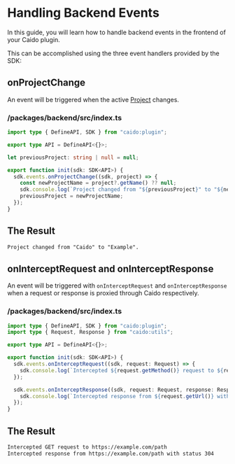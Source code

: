 # Handling Backend Events

In this guide, you will learn how to handle backend events in the frontend of your Caido plugin.

This can be accomplished using the three event handlers provided by the SDK:

## onProjectChange

An event will be triggered when the active [Project](https://docs.caido.io/quickstart/beginner_guide/first_steps_with_caido/project.html) changes.

### /packages/backend/src/index.ts

``` ts
import type { DefineAPI, SDK } from "caido:plugin";

export type API = DefineAPI<{}>;

let previousProject: string | null = null;

export function init(sdk: SDK<API>) {
  sdk.events.onProjectChange((sdk, project) => {
    const newProjectName = project?.getName() ?? null;
    sdk.console.log(`Project changed from "${previousProject}" to "${newProjectName}."`);
    previousProject = newProjectName;
  });
}
```

## The Result

``` txt
Project changed from "Caido" to "Example".
```

## onInterceptRequest and onInterceptResponse

An event will be triggered with `onInterceptRequest` and `onInterceptResponse` when a request or response is proxied through Caido respectively.

### /packages/backend/src/index.ts

``` ts
import type { DefineAPI, SDK } from "caido:plugin";
import type { Request, Response } from "caido:utils";

export type API = DefineAPI<{}>;

export function init(sdk: SDK<API>) {
  sdk.events.onInterceptRequest((sdk, request: Request) => {
    sdk.console.log(`Intercepted ${request.getMethod()} request to ${request.getUrl()}`);
  });

  sdk.events.onInterceptResponse((sdk, request: Request, response: Response) => {
    sdk.console.log(`Intercepted response from ${request.getUrl()} with status ${response.getCode()}`);
  });
}
```

## The Result

``` txt
Intercepted GET request to https://example.com/path
Intercepted response from https://example.com/path with status 304
```

